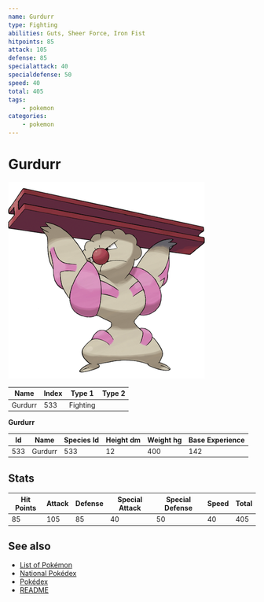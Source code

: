 ```yaml
---
name: Gurdurr
type: Fighting
abilities: Guts, Sheer Force, Iron Fist
hitpoints: 85
attack: 105
defense: 85
specialattack: 40
specialdefense: 50
speed: 40
total: 405
tags:
    - pokemon
categories:
    - pokemon
---
```


# Gurdurr


![Gurdurr](images/533.png)

| **Name** | **Index** | **Type 1** | **Type 2** |
|----|----|----|----|
| Gurdurr | 533 | Fighting  |  |

**Gurdurr** 




| **Id** | **Name** | **Species Id** | **Height dm** | **Weight hg** | **Base Experience** |
|--------|----------|----------------|------------|------------|---------------------|
| 533 | Gurdurr | 533 | 12 | 400 | 142 |



## Stats

| **Hit Points** | **Attack** | **Defense** | **Special Attack** | **Special Defense** | **Speed** | **Total** |
|----------------|------------|-------------|--------------------|---------------------|-----------|-----------|
| 85 | 105 | 85 | 40 | 50 | 40 | 405 |

## See also

- [List of Pokémon](../pokemon.md)
- [National Pokédex](../national_pokedex.md)
- [Pokédex](../pokedex.md)
- [README](../README.md)
